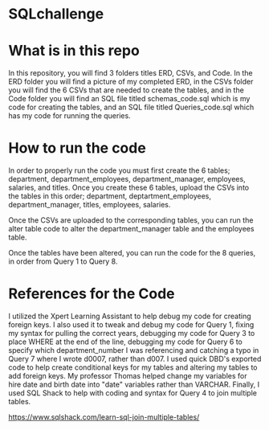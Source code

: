 # SQLchallenge

# What is in this repo
In this repository, you will find 3 folders titles ERD, CSVs, and Code. In the ERD
folder you will find a picture of my completed ERD, in the CSVs folder you will find 
the 6 CSVs that are needed to create the tables, and in the Code folder you will find 
an SQL file titled schemas_code.sql which is my code for creating the tables, and
an SQL file titled Queries_code.sql which has my code for running the queries. 

# How to run the code
In order to properly run the code you must first create the 6 tables;
department, department_employees, department_manager, employees,
salaries, and titles. Once you create these 6 tables, upload the CSVs
into the tables in this order; department, deptartment_employees, department_manager,
titles, employees, salaries.

Once the CSVs are uploaded to the corresponding tables, you can run the alter table
code to alter the department_manager table and the employees table.

Once the tables have been altered, you can run the code for the 8 queries, in order
from Query 1 to Query 8.

# References for the Code
I utilized the Xpert Learning Assistant to help debug my code for creating foreign keys.
I also used it to tweak and debug my code for Query 1, fixing my syntax for pulling the correct 
years, debugging my code for Query 3 to place WHERE at the end of the line, debugging my code for Query 6 to 
specify which department_number I was referencing and catching a typo in Query 7 where I wrote
d0007, rather than d007. I used quick DBD's exported code to help create conditional keys 
for my tables and altering my tables to add foreign keys. My professor Thomas helped change my variables
for hire date and birth date into "date" variables rather than VARCHAR. Finally, I used SQL Shack
to help with coding and syntax for Query 4 to join multiple tables. 

https://www.sqlshack.com/learn-sql-join-multiple-tables/